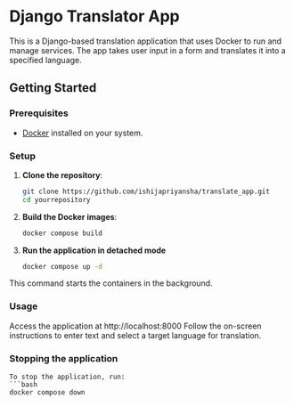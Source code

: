 # Django Translator App

This is a Django-based translation application that uses Docker to run and manage services. The app takes user input in a form and translates it into a specified language.

## Getting Started

### Prerequisites

- [Docker](https://www.docker.com/) installed on your system.

### Setup

1. **Clone the repository**:
   ```bash
   git clone https://github.com/ishijapriyansha/translate_app.git
   cd yourrepository

2. **Build the Docker images**:
    ```bash
    docker compose build

3. **Run the application in detached mode**
    ```bash
    docker compose up -d
This command starts the containers in the background.

### Usage

Access the application at http://localhost:8000
Follow the on-screen instructions to enter text and select a target language for translation.

### Stopping the application
    To stop the application, run:
    ```bash
    docker compose down

